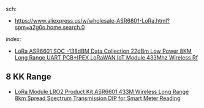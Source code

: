 sch:
- https://www.aliexpress.us/w/wholesale-ASR6601-LoRa.html?spm=a2g0o.home.search.0

index:
- [LoRa ASR6601 SOC -138dBM Data Collection 22dBm Low Power 8KM Long Range UART PCB+IPEX LoRaWAN IoT Module 433Mhz Wireless Rf](https://www.aliexpress.us/item/3256807077851987.html)

## 8 KK Range
- [LoRa Module LRO2 Product Kit ASR6601 433M Wireless Long Range 8km Spread Spectrum Transmission DIP for Smart Meter Reading](https://www.aliexpress.us/item/3256807073845179.html)
